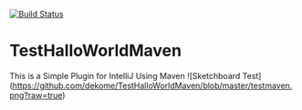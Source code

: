 [![Build Status](https://travis-ci.org/dekome/TestHalloWorldMaven.svg?branch=master)](https://travis-ci.org/dekome/TestHalloWorldMaven)
# TestHalloWorldMaven
This is a Simple Plugin for IntelliJ Using Maven 
![Sketchboard Test]	(https://github.com/dekome/TestHalloWorldMaven/blob/master/testmaven.png?raw=true)